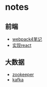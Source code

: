 # notes
## 前端
- [webpack4笔记](https://github.com/zkytech/notes/tree/master/webpack4)
- [实现react](https://github.com/zkytech/notes/tree/master/实现react)
## 大数据
- [zookeeper](https://github.com/zkytech/notes/tree/master/zookeeper)
- [kafka](https://github.com/zkytech/notes/tree/master/kafka)
